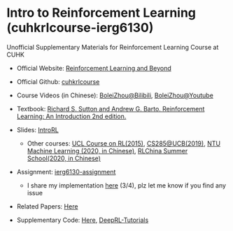 # Intro to Reinforcement Learning (cuhkrlcourse-ierg6130)
Unofficial Supplementary Materials for Reinforcement Learning Course at CUHK

- Official Website: [Reinforcement Learning and Beyond](https://cuhkrlcourse.github.io/)

- Official Github: [cuhkrlcourse](https://github.com/cuhkrlcourse)

- Course Videos (in Chinese): [BoleiZhou@Bilibili](https://space.bilibili.com/511221970), [BoleiZhou@Youtube](https://www.youtube.com/channel/UCvabDuy3R3I4fHAMiGxJigQ)

- Textbook: [Richard S. Sutton and Andrew G. Barto. Reinforcement Learning: An Introduction 2nd edition.](http://incompleteideas.net/book/RLbook2020.pdf)

- Slides: [IntroRL](https://github.com/zhoubolei/introRL)
  
  - Other courses: [UCL Course on RL(2015)](https://www.davidsilver.uk/teaching/), [CS285@UCB(2019)](http://rail.eecs.berkeley.edu/deeprlcourse/), [NTU Machine Learning (2020, in Chinese)](http://speech.ee.ntu.edu.tw/~tlkagk/courses_ML20.html), [RLChina Summer School(2020, in Chinese)](https://rlchina.org/)
  
- Assignment: [ierg6130-assignment](https://github.com/cuhkrlcourse/ierg6130-assignment)
  
  - I share my implementation [here](https://github.com/Aguin/cuhkrlcourse-ierg6130/tree/master/assignment) (3/4), plz let me know if you find any issue
  
- Related Papers: [Here](https://github.com/Aguin/cuhkrlcourse-ierg6130/tree/master/papers)

- Supplementary Code: [Here](https://github.com/Aguin/cuhkrlcourse-ierg6130/tree/master/code), [DeepRL-Tutorials](https://github.com/qfettes/DeepRL-Tutorials)

